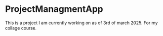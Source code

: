 # ProjectManagmentApp

This is a project I am currently working on as of 3rd of march 2025.
For my collage course.
